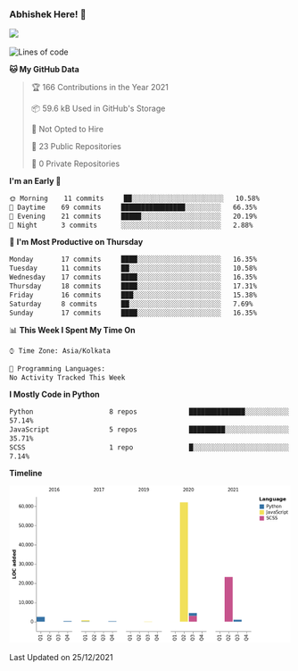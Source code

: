 ### Abhishek Here! 👋
![](https://komarev.com/ghpvc/?username=5parkp1ug&color=green)

<!--
**5parkp1ug/5parkp1ug** is a ✨ _special_ ✨ repository because its `README.md` (this file) appears on your GitHub profile.

Here are some ideas to get you started:

- 🔭 I’m currently working on ...
- 🌱 I’m currently learning ...
- 👯 I’m looking to collaborate on ...
- 🤔 I’m looking for help with ...
- 💬 Ask me about ...
- 📫 How to reach me: ...
- 😄 Pronouns: ...
- ⚡ Fun fact: ...
-->

<!--START_SECTION:waka-->
![Lines of code](https://img.shields.io/badge/From%20Hello%20World%20I%27ve%20Written-95%20Thousand%20lines%20of%20code-blue)

**🐱 My GitHub Data** 

> 🏆 166 Contributions in the Year 2021
 > 
> 📦 59.6 kB Used in GitHub's Storage 
 > 
> 🚫 Not Opted to Hire
 > 
> 📜 23 Public Repositories 
 > 
> 🔑 0 Private Repositories  
 > 
**I'm an Early 🐤** 

```text
🌞 Morning    11 commits     ██░░░░░░░░░░░░░░░░░░░░░░░   10.58% 
🌆 Daytime    69 commits     ████████████████░░░░░░░░░   66.35% 
🌃 Evening    21 commits     █████░░░░░░░░░░░░░░░░░░░░   20.19% 
🌙 Night      3 commits      ░░░░░░░░░░░░░░░░░░░░░░░░░   2.88%

```
📅 **I'm Most Productive on Thursday** 

```text
Monday       17 commits     ████░░░░░░░░░░░░░░░░░░░░░   16.35% 
Tuesday      11 commits     ██░░░░░░░░░░░░░░░░░░░░░░░   10.58% 
Wednesday    17 commits     ████░░░░░░░░░░░░░░░░░░░░░   16.35% 
Thursday     18 commits     ████░░░░░░░░░░░░░░░░░░░░░   17.31% 
Friday       16 commits     ███░░░░░░░░░░░░░░░░░░░░░░   15.38% 
Saturday     8 commits      ██░░░░░░░░░░░░░░░░░░░░░░░   7.69% 
Sunday       17 commits     ████░░░░░░░░░░░░░░░░░░░░░   16.35%

```


📊 **This Week I Spent My Time On** 

```text
⌚︎ Time Zone: Asia/Kolkata

💬 Programming Languages: 
No Activity Tracked This Week

```

**I Mostly Code in Python** 

```text
Python                   8 repos             ██████████████░░░░░░░░░░░   57.14% 
JavaScript               5 repos             █████████░░░░░░░░░░░░░░░░   35.71% 
SCSS                     1 repo              █░░░░░░░░░░░░░░░░░░░░░░░░   7.14%

```


**Timeline**

![Chart not found](https://raw.githubusercontent.com/5parkp1ug/5parkp1ug/master/charts/bar_graph.png) 


 Last Updated on 25/12/2021
<!--END_SECTION:waka-->
